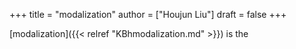 +++
title = "modalization"
author = ["Houjun Liu"]
draft = false
+++

[modalization]({{< relref "KBhmodalization.md" >}}) is the